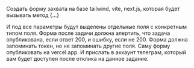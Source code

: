 Создать форму захвата на базе tailwind, vite, next.js, которая будет вызывать метод {...}

И под все параметры будут выделены отдельные поля с конкретным типом поля.
Форма после задачи должна алертить, что задача опубликована, если ответ 200, и ошибку, если не 200.
Форма должна запоминать токен, но не запоминать другие поля.
Саму форму опубликовать на vercel.app.
И прислать в аккаунт телеграм, который вам будет доступен после отклика на данное задание.
